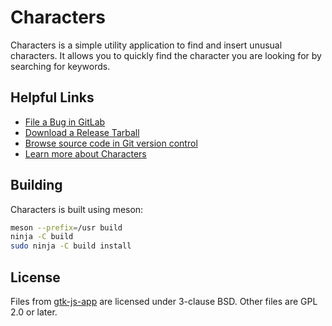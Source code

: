 # Characters

Characters is a simple utility application to find and insert unusual
characters.  It allows you to quickly find the character you are
looking for by searching for keywords.

## Helpful Links
 * [File a Bug in GitLab](https://gitlab.gnome.org/GNOME/gnome-characters/issues)
 * [Download a Release Tarball](https://download.gnome.org/sources/gnome-characters/)
 * [Browse source code in Git version control](https://gitlab.gnome.org/GNOME/gnome-characters)
 * [Learn more about Characters](https://wiki.gnome.org/Apps/Characters)

## Building

Characters is built using meson:
```sh
meson --prefix=/usr build
ninja -C build
sudo ninja -C build install
```

## License

Files from [gtk-js-app](https://github.com/gcampax/gtk-js-app) are
licensed under 3-clause BSD.  Other files are GPL 2.0 or later.

